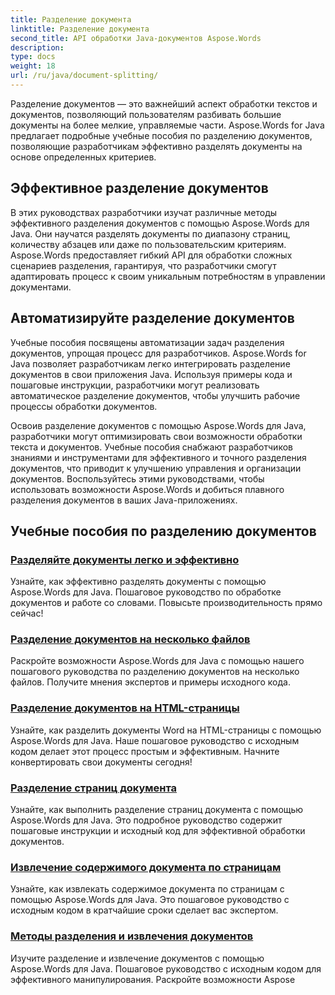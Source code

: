 ```yaml
---
title: Разделение документа
linktitle: Разделение документа
second_title: API обработки Java-документов Aspose.Words
description: 
type: docs
weight: 18
url: /ru/java/document-splitting/
---
```


Разделение документов — это важнейший аспект обработки текстов и документов, позволяющий пользователям разбивать большие документы на более мелкие, управляемые части. Aspose.Words for Java предлагает подробные учебные пособия по разделению документов, позволяющие разработчикам эффективно разделять документы на основе определенных критериев.

## Эффективное разделение документов

В этих руководствах разработчики изучат различные методы эффективного разделения документов с помощью Aspose.Words для Java. Они научатся разделять документы по диапазону страниц, количеству абзацев или даже по пользовательским критериям. Aspose.Words предоставляет гибкий API для обработки сложных сценариев разделения, гарантируя, что разработчики смогут адаптировать процесс к своим уникальным потребностям в управлении документами.

## Автоматизируйте разделение документов

Учебные пособия посвящены автоматизации задач разделения документов, упрощая процесс для разработчиков. Aspose.Words for Java позволяет разработчикам легко интегрировать разделение документов в свои приложения Java. Используя примеры кода и пошаговые инструкции, разработчики могут реализовать автоматическое разделение документов, чтобы улучшить рабочие процессы обработки документов.

Освоив разделение документов с помощью Aspose.Words для Java, разработчики могут оптимизировать свои возможности обработки текста и документов. Учебные пособия снабжают разработчиков знаниями и инструментами для эффективного и точного разделения документов, что приводит к улучшению управления и организации документов. Воспользуйтесь этими руководствами, чтобы использовать возможности Aspose.Words и добиться плавного разделения документов в ваших Java-приложениях.

## Учебные пособия по разделению документов

### [Разделяйте документы легко и эффективно](./split-documents-easily-efficiently/)

Узнайте, как эффективно разделять документы с помощью Aspose.Words для Java. Пошаговое руководство по обработке документов и работе со словами. Повысьте производительность прямо сейчас!
### [Разделение документов на несколько файлов](./splitting-documents-into-multiple-files/)
Раскройте возможности Aspose.Words для Java с помощью нашего пошагового руководства по разделению документов на несколько файлов. Получите мнения экспертов и примеры исходного кода.
### [Разделение документов на HTML-страницы](./splitting-documents-into-html-pages/)
Узнайте, как разделить документы Word на HTML-страницы с помощью Aspose.Words для Java. Наше пошаговое руководство с исходным кодом делает этот процесс простым и эффективным. Начните конвертировать свои документы сегодня!
### [Разделение страниц документа](./document-page-separation/)
Узнайте, как выполнить разделение страниц документа с помощью Aspose.Words для Java. Это подробное руководство содержит пошаговые инструкции и исходный код для эффективной обработки документов.
### [Извлечение содержимого документа по страницам](./extracting-document-content-pages/)
Узнайте, как извлекать содержимое документа по страницам с помощью Aspose.Words для Java. Это пошаговое руководство с исходным кодом в кратчайшие сроки сделает вас экспертом.
### [Методы разделения и извлечения документов](./document-splitting-extraction-techniques/)
Изучите разделение и извлечение документов с помощью Aspose.Words для Java. Пошаговое руководство с исходным кодом для эффективного манипулирования. Раскройте возможности Aspose